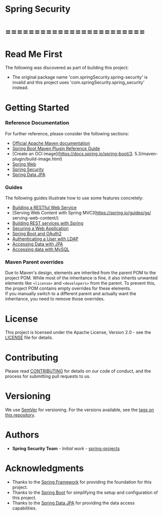 # Spring Security       
# ========================
# Read Me First
The following was discovered as part of building this project:
* The original package name 'com.springSecurity.spring-security' is invalid and this project uses 'com.springSecurity.spring_security' instead.
# Getting Started
### Reference Documentation
For further reference, please consider the following sections:
* [Official Apache Maven documentation](https://maven.apache.org/guides/index.html)
* [Spring Boot Maven Plugin Reference Guide](https://docs.spring.io/spring-boot/3.5.3/maven-plugin)
* [Create an OCI image](https://docs.spring.io/spring-boot/3.   5.3/maven-plugin/build-image.html)
* [Spring Web](https://docs.spring.io/spring-boot/3.5.3/reference/web/servlet.html)
* [Spring Security](https://docs.spring.io/spring-boot/3.5.3/reference/web/spring-security.html)
* [Spring Data JPA](https://docs.spring.io/spring-boot/3.5.3/reference/data/sql.html#data.sql.jpa-and-spring-data)  
### Guides
The following guides illustrate how to use some features concretely:
* [Building a RESTful Web Service](https://spring.io/guides/gs/rest-service/)
* [Serving Web Content with Spring MVC](https://spring.io/guides/gs/
serving-web-content/)
* [Building REST services with Spring](https://spring.io/guides/tutorials/rest/)
* [Securing a Web Application](https://spring.io/guides/gs/securing-web/)
* [Spring Boot and OAuth2](https://spring.io/guides/tutorials/spring-boot-oauth2/)
* [Authenticating a User with LDAP](https://spring.io/guides/gs/authenticating-ldap/)
* [Accessing Data with JPA](https://spring.io/guides/gs/accessing-data-jpa/)
* [Accessing data with MySQL](https://spring.io/guides/gs/accessing-data-mysql/)    
### Maven Parent overrides
Due to Maven's design, elements are inherited from the parent POM to the project POM.
While most of the inheritance is fine, it also inherits unwanted elements like `<license>` and `<developers>` from the parent.
To prevent this, the project POM contains empty overrides for these elements.   
If you manually switch to a different parent and actually want the inheritance, you need to remove those overrides. 
# License
This project is licensed under the Apache License, Version 2.0 - see the [LICENSE](LICENSE) file for details.   
# Contributing
Please read [CONTRIBUTING](CONTRIBUTING.md) for details on our code of conduct, and the process for submitting pull requests to us.
# Versioning
We use [SemVer](http://semver.org/) for versioning. For the versions available, see the [tags on this repository](https://github.com/spring-projects/spring-security/tags).
# Authors
* **Spring Security Team** - *Initial work* - [spring-projects](https://github.com/spring-projects)
# Acknowledgments
* Thanks to the [Spring Framework](https://github.com/spring-projects/spring-framework) for providing the foundation for this project.
* Thanks to the [Spring Boot](https://github.com/spring-projects/spring-boot) for simplifying the setup and configuration of this project.
* Thanks to the [Spring Data JPA](https://github.com/spring-projects/spring-data-jpa) for providing the data access capabilities.